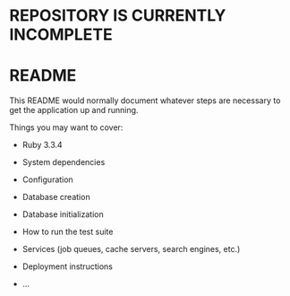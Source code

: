 # REPOSITORY IS CURRENTLY INCOMPLETE

# README

This README would normally document whatever steps are necessary to get the
application up and running.

Things you may want to cover:

* Ruby 3.3.4

* System dependencies

* Configuration

* Database creation

* Database initialization

* How to run the test suite

* Services (job queues, cache servers, search engines, etc.)

* Deployment instructions

* ...

